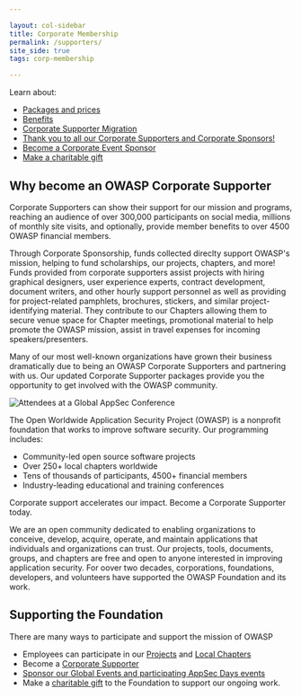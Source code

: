 ```yaml
---

layout: col-sidebar
title: Corporate Membership
permalink: /supporters/
site_side: true
tags: corp-membership

---
```

Learn about:

- [Packages and prices](/supporters/packages)
- [Benefits](/supporters/benefits)
- [Corporate Supporter Migration](/supporters/migration)
- [Thank you to all our Corporate Supporters and Corporate Sponsors!](/supporters/list)
- [Become a Corporate Event Sponsor](../corporate-sponsorships)
- [Make a charitable gift](/donate)

## Why become an OWASP Corporate Supporter

Corporate Supporters can show their support for our mission and programs, reaching an audience of over 300,000 participants on social media, millions of monthly site visits, and optionally, provide member benefits to over 4500 OWASP financial members. 

Through Corporate Sponsorship, funds collected direclty support OWASP's mission, helping to fund scholarships, our projects, chapters, and more! Funds provided from corporate supporters assist projects with hiring graphical designers, user experience experts, contract development, document writers, and other hourly support personnel as well as providing for project-related pamphlets, brochures, stickers, and similar project-identifying material. They contribute to our Chapters allowing them to secure venue space for Chapter meetings, promotional material to help promote the OWASP mission, assist in travel expenses for incoming speakers/presenters. 

Many of our most well-known organizations have grown their business dramatically due to being an OWASP Corporate Supporters and partnering with us. Our updated Corporate Supporter packages provide you the opportunity to get involved with the OWASP community. 

![Attendees at a Global AppSec Conference](/assets/images/web/global-conference.png)

The Open Worldwide Application Security Project (OWASP) is a nonprofit foundation that works to improve software security. Our programming includes:

- Community-led open source software projects
- Over 250+ local chapters worldwide
- Tens of thousands of participants, 4500+ financial members
- Industry-leading educational and training conferences

<p class="callout-mono right">Corporate support accelerates our impact. Become a Corporate Supporter today.</p>

We are an open community dedicated to enabling organizations to conceive, develop, acquire, operate, and maintain applications that individuals and organizations can trust. Our projects, tools, documents, groups, and chapters are free and open to anyone interested in improving application security. For oover two decades, corporations, foundations, developers, and volunteers have supported the OWASP Foundation and its work. 

## Supporting the Foundation

There are many ways to participate and support the mission of OWASP

- Employees can participate in our [Projects](/projects) and [Local Chapters](/chapters)
- Become a [Corporate Supporter](./packages)
- [Sponsor our Global Events and participating AppSec Days events](../corporate-sponsorships)
- Make a [charitable gift](/donate) to the Foundation to support our ongoing work.
